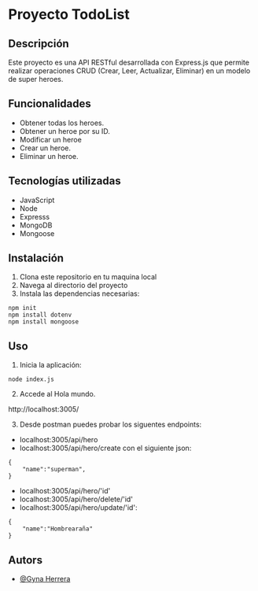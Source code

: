 # Proyecto TodoList

## Descripción

Este proyecto es una API RESTful desarrollada con Express.js que permite realizar operaciones CRUD (Crear, Leer, Actualizar, Eliminar) en un modelo de super heroes.

## Funcionalidades

- Obtener todas los heroes. 
- Obtener un heroe por  su ID.
- Modificar un heroe
- Crear un heroe.
- Eliminar un heroe. 


## Tecnologías utilizadas
- JavaScript
- Node
- Expresss
- MongoDB
- Mongoose 

## Instalación
1. Clona este repositorio en tu maquina local
2. Navega al directorio del proyecto
3. Instala las dependencias necesarias:

```
npm init
npm install dotenv
npm install mongoose
```


## Uso 
1. Inicia la aplicación: 

```
node index.js
```


2. Accede al Hola mundo. 

http://localhost:3005/

3. Desde postman puedes probar los siguentes endpoints:
- localhost:3005/api/hero
- localhost:3005/api/hero/create con el siguiente json:

```
{
    "name":"superman",
}
```

- localhost:3005/api/hero/'id'
- localhost:3005/api/hero/delete/'id'
- localhost:3005/api/hero/update/'id':


```
{
    "name":"Hombrearaña"
}
```


## Autors

- [@Gyna Herrera](https://github.com/Gyna0206)
